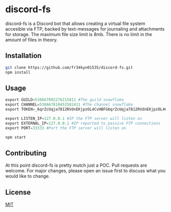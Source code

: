 # discord-fs

discord-fs is a Discord bot that allows creating a virtual file system accesible via FTP, backed by text-messages for journaling and attachments for storage. The maximum file size limit is 8mb. There is no limit in the amount of files in theory.

## Installation

```bash
git clone https://github.com/fr34kyn01535/discord-fs.git
npm install
```

## Usage

```python
export GUILD=536667092276215811 #The guild snowflake
export CHANNEL=536667818452582411 #The channel snowflake
export TOKEN=_6qrZcUqja7812RVdnEKjpzOL4CvHBFG6qrZcUqja7812RVdnEKjpzOL4CvHBFG #Your discord bot api token

export LISTEN_IP=127.0.0.1 #IP the FTP server will listen on
export EXTERNAL_IP=127.0.0.1 #IP reported to passive FTP connections
export PORT=33333 #Port the FTP server will listen on

npm start
```

## Contributing
At this point discord-fs is pretty mutch just a POC.
Pull requests are welcome. For major changes, please open an issue first to discuss what you would like to change.

## License
[MIT](https://choosealicense.com/licenses/mit/)
